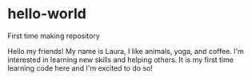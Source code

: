# hello-world
First time making repository


Hello my friends!
My name is Laura, I like animals, yoga, and coffee.
I'm interested in learning new skills and helping others.
It is my first time learning code here and I'm excited to do so!

